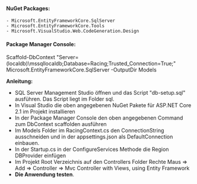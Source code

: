 ﻿#### NuGet Packages:
	- Microsoft.EntityFrameworkCore.SqlServer
	- Microsoft.EntityFrameworkCore.Tools
	- Microsoft.VisualStudio.Web.CodeGeneration.Design

#### Package Manager Console:
Scaffold-DbContext "Server=(localdb)\mssqllocaldb;Database=Racing;Trusted_Connection=True;" Microsoft.EntityFrameworkCore.SqlServer -OutputDir Models

**Anleitung:**
   - SQL Server Management Studio öffnen und das Script "db-setup.sql" ausführen. Das Script liegt im Folder sql.
   - In Visual Studio die oben angegebenen NuGet Pakete für ASP.NET Core 2.1 im Projekt installieren
   - In der Package Manager Console den oben angegebenen Command zum DbContext scaffolden ausführen
   - Im Models Folder im RacingContext.cs den ConnectionString ausschneiden und in der appsettings.json als DefaultConnection einbauen.
   - In der Startup.cs in der ConfigureServices Methode die Region DBProvider einfügen
   - Im Projekt Root Verzeichnis auf den Controllers Folder Rechte Maus => Add => Controller => Mvc Controller with Views, using Entity Framework
   - **Die Anwendung testen**.
